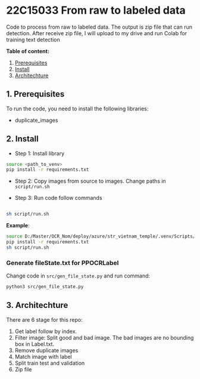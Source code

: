 # 22C15033 From raw to labeled data

Code to process from raw to labeled data. The output is zip file that can run detection. After receive zip file, I will upload to my drive and run Colab for training text detection

**Table of content:**
1. [Prerequisites](#item-one)
2. [Install](#item-two)
3. [Architechture](#item-three)

<!-- headings -->
<a id="item-one"></a>

## 1. Prerequisites
To run the code, you need to install the following libraries:
- duplicate_images

<a id="item-two"></a>

## 2. Install
- Step 1: Install library
```sh
source <path_to_venv>
pip install -r requirements.txt
```

- Step 2: Copy images from source to images. Change paths in `script/run.sh`

- Step 3: Run code follow commands
```sh

sh script/run.sh
```
**Example**:
```sh
source D:/Master/OCR_Nom/deploy/azure/str_vietnam_temple/.venv/Scripts/activate
pip install -r requirements.txt
sh script/run.sh
```

### Generate fileState.txt for PPOCRLabel
Change code in `src/gen_file_state.py` and run command:
```sh
python3 src/gen_file_state.py
```

<a id ="item-three"></a>

## 3. Architechture
There are 6 stage for this repo:
1. Get label follow by index.
2. Filter image: Split good and bad image. The bad images are no bounding box in Label.txt.
3. Remove duplicate images
4. Match image with label
5. Split train test and validation
6. Zip file

